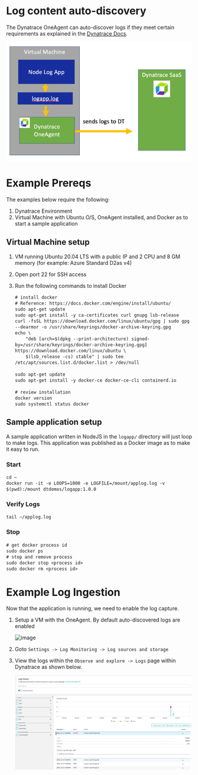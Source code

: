 # Log content auto-discovery

The Dynatrace OneAgent can auto-discover logs if they meet certain requirements as explained in the [Dynatrace Docs](https://www.dynatrace.com/support/help/how-to-use-dynatrace/log-monitoring/log-monitoring-v2/log-content-auto-discovery-v2).

![image](images/log-agent.png)

# Example Prereqs

The examples below require the following:

1. Dynatrace Environment 
1. Virtual Machine with Ubuntu O/S, OneAgent installed, and Docker as to start a sample application

## Virtual Machine setup 

1. VM running Ubuntu 20.04 LTS with a public IP and 2 CPU and 8 GM memory (for example: Azure Standard D2as v4)
1. Open port 22 for SSH access 
1. Run the following commands to install Docker

    ```
    # install docker
    # Reference: https://docs.docker.com/engine/install/ubuntu/
    sudo apt-get update
    sudo apt-get install -y ca-certificates curl gnupg lsb-release
    curl -fsSL https://download.docker.com/linux/ubuntu/gpg | sudo gpg --dearmor -o /usr/share/keyrings/docker-archive-keyring.gpg
    echo \
        "deb [arch=$(dpkg --print-architecture) signed-by=/usr/share/keyrings/docker-archive-keyring.gpg] https://download.docker.com/linux/ubuntu \
        $(lsb_release -cs) stable" | sudo tee /etc/apt/sources.list.d/docker.list > /dev/null

    sudo apt-get update
    sudo apt-get install -y docker-ce docker-ce-cli containerd.io

    # review installation
    docker version
    sudo systemctl status docker
    ```

## Sample application setup 

A sample application written in NodeJS in the `logapp/` directory will just loop to make logs.  This application was published as a Docker image as to make it easy to run.

### Start 

```
cd ~
docker run -it -e LOOPS=1000 -e LOGFILE=/mount/applog.log -v $(pwd):/mount dtdemos/logapp:1.0.0 
```

### Verify Logs

```
tail ~/applog.log
```

### Stop 

```
# get docker process id
sudo docker ps
# stop and remove process
sudo docker stop <process id>
sudo docker rm <process id>

```

# Example Log Ingestion 

Now that the application is running, we need to enable the log capture.

1. Setup a VM with the OneAgent.  By default auto-discovered logs are enabled

    ![image](images/enable-log.png)

1. Goto `Settings -> Log Monitoring -> Log sources and storage`

1. View the logs within the `Observe and explore -> Logs` page within Dynatrace as shown below.

    ![image](images/logview.png)
